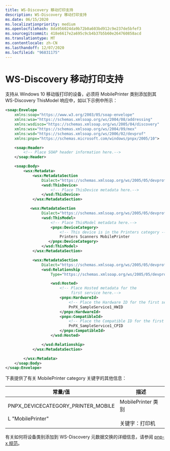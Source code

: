 ```yaml
---
title: WS-Discovery 移动打印支持
description: WS-Discovery 移动打印支持
ms.date: 06/15/2020
ms.localizationpriority: medium
ms.openlocfilehash: 8da956024da9b72b0a603bd912c9e237de5bfef3
ms.sourcegitcommit: 418e6617e2a695c9cb4b37b5b60e264760858acd
ms.translationtype: MT
ms.contentlocale: zh-CN
ms.lasthandoff: 12/07/2020
ms.locfileid: "96831175"
---
```

# <a name="ws-discovery-mobile-printing-support"></a>WS-Discovery 移动打印支持

支持从 Windows 10 移动版打印的设备，必须将 MobilePrinter 类别添加到其 WS-Discovery ThisModel 响应中，如以下示例中所示：

```xml
<soap:Envelope
    xmlns:soap="https://www.w3.org/2003/05/soap-envelope"
    xmlns:wsa="https://schemas.xmlsoap.org/ws/2004/08/addressing"
    xmlns:wsdisco="https://schemas.xmlsoap.org/ws/2005/04/discovery"
    xmlns:wsx="https://schemas.xmlsoap.org/ws/2004/09/mex"
    xmlns:wsd="https://schemas.xmlsoap.org/ws/2006/02/devprof"
    xmlns:pnpx="https://schemas.microsoft.com/windows/pnpx/2005/10">

    <soap:Header>
        <!-- Place SOAP header information here.-->
    </soap:Header>

    <soap:Body>
        <wsx:Metadata>
            <wsx:MetadataSection
                Dialect="https://schemas.xmlsoap.org/ws/2005/05/devprof/ThisDevice">
                <wsd:ThisDevice>
                    <!-- Place ThisDevice metadata here.-->
                </wsd:ThisDevice>
            </wsx:MetadataSection>

           <wsx:MetadataSection
                Dialect="https://schemas.xmlsoap.org/ws/2005/05/devprof/ThisModel">
                <wsd:ThisModel>
                    <!-- Place ThisModel metadata here.-->
                    <pnpx:DeviceCategory>
                        <!-- This device is in the Printers category -->
                        Printers Scanners MobilePrinter
                   </pnpx:DeviceCategory>
                </wsd:ThisModel>
            </wsx:MetadataSection>  

            <wsx:MetadataSection
                Dialect="https://schemas.xmlsoap.org/ws/2005/05/devprof/Relationship">
                <wsd:Relationship
                    Type="https://schemas.xmlsoap.org/ws/2005/05/devprof/host">

                    <wsd:Hosted>
                        <!-- Place Hosted metadata for the 
                             first service here.-->
                        <pnpx:HardwareId>
                            <!-- Place the Hardware ID for the first service here.-->
                            PnPX_SampleService1_HWID
                        </pnpx:HardwareId>
                        <pnpx:CompatibleId>
                            <!-- Place the Compatible ID for the first service here.-->
                            PnPX_SampleService1_CPID
                        </pnpx:CompatibleId>
                    </wsd:Hosted>

                </wsd:Relationship>
            </wsx:MetadataSection>

        </wsx:Metadata>
    </soap:Body>
</soap:Envelope>
```

下表提供了有关 MobilePrinter category 关键字的其他信息：

| 常量/值 | 描述 |
|--|--|
| PNPX_DEVICECATEGORY_PRINTER_MOBILE<br><br>L "MobilePrinter" | MobilePrinter 类别<br><br>关键字：打印机 |

有关如何将设备类别添加到 WS-Discovery 元数据交换的详细信息，请参阅 [pnp-x 规范](/previous-versions/gg463082(v=msdn.10))。
